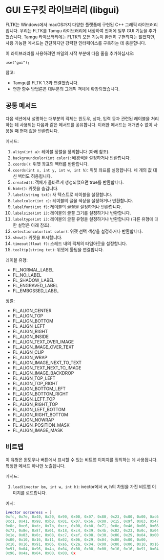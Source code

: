 # GUI 도구킷 라이브러리 (libgui)

FLTK는 Windows에서 macOS까지 다양한 플랫폼에 구현된 C++ 그래픽 라이브러리입니다. 우리는 FLTK를 Tamgu 라이브러리에 내장하여 언어에 일부 GUI 기능을 추가했습니다. Tamgu 라이브러리에는 FLTK의 모든 기능이 완전히 구현되지는 않았지만, 사용 가능한 메서드는 간단하지만 강력한 인터페이스를 구축하는 데 충분합니다.

이 라이브러리를 사용하려면 파일의 시작 부분에 다음 줄을 추가하십시오:

```
use("gui");
```

참고:
- Tamgu를 FLTK 1.3과 연결했습니다.
- 연관 함수 방법론은 대부분의 그래픽 객체에 확장되었습니다.

## 공통 메서드

다음 섹션에서 설명하는 대부분의 객체는 윈도우, 상자, 입력 등과 관련된 레이블을 처리하는 데 사용되는 다음과 같은 메서드를 공유합니다. 이러한 메서드는 매개변수 없이 사용될 때 현재 값을 반환합니다.

메서드:
1. `align(int a)`: 레이블 정렬을 정의합니다 (아래 참조).
2. `backgroundcolor(int color)`: 배경색을 설정하거나 반환합니다.
3. `coords()`: 위젯 좌표의 벡터를 반환합니다.
4. `coords(int x, int y, int w, int h)`: 위젯 좌표를 설정합니다. 네 개의 값 대신 벡터도 허용됩니다.
5. `created()`: 객체가 올바르게 생성되었으면 true를 반환합니다.
6. `hide()`: 위젯을 숨깁니다.
7. `label(string txt)`: 새 텍스트로 레이블을 설정합니다.
8. `labelcolor(int c)`: 레이블의 글꼴 색상을 설정하거나 반환합니다.
9. `labelfont(int f)`: 레이블의 글꼴을 설정하거나 반환합니다.
10. `labelsize(int i)`: 레이블의 글꼴 크기를 설정하거나 반환합니다.
11. `labeltype(int i)`: 레이블의 글꼴 유형을 설정하거나 반환합니다 (다른 유형에 대한 설명은 아래 참조).
12. `selectioncolor(int color)`: 위젯 선택 색상을 설정하거나 반환합니다.
13. `show()`: 위젯을 표시합니다.
14. `timeout(float f)`: 스레드 내의 객체의 타임아웃을 설정합니다.
15. `tooltip(string txt)`: 위젯에 툴팁을 연결합니다.

레이블 유형:
- FL_NORMAL_LABEL
- FL_NO_LABEL
- FL_SHADOW_LABEL
- FL_ENGRAVED_LABEL
- FL_EMBOSSED_LABEL

정렬:
- FL_ALIGN_CENTER
- FL_ALIGN_TOP
- FL_ALIGN_BOTTOM
- FL_ALIGN_LEFT
- FL_ALIGN_RIGHT
- FL_ALIGN_INSIDE
- FL_ALIGN_TEXT_OVER_IMAGE
- FL_ALIGN_IMAGE_OVER_TEXT
- FL_ALIGN_CLIP
- FL_ALIGN_WRAP
- FL_ALIGN_IMAGE_NEXT_TO_TEXT
- FL_ALIGN_TEXT_NEXT_TO_IMAGE
- FL_ALIGN_IMAGE_BACKDROP
- FL_ALIGN_TOP_LEFT
- FL_ALIGN_TOP_RIGHT
- FL_ALIGN_BOTTOM_LEFT
- FL_ALIGN_BOTTOM_RIGHT
- FL_ALIGN_LEFT_TOP
- FL_ALIGN_RIGHT_TOP
- FL_ALIGN_LEFT_BOTTOM
- FL_ALIGN_RIGHT_BOTTOM
- FL_ALIGN_NOWRAP
- FL_ALIGN_POSITION_MASK
- FL_ALIGN_IMAGE_MASK

## 비트맵

이 유형은 윈도우나 버튼에서 표시할 수 있는 비트맵 이미지를 정의하는 데 사용됩니다. 특정한 메서드 하나만 노출됩니다.

메서드:
1. `load(ivector bm, int w, int h)`: ivector에서 w, h의 차원을 가진 비트맵 이미지를 로드합니다.

예시:
```lua
ivector sorceress = [
0xfc, 0x7e, 0x40, 0x20, 0x90, 0x00, 0x07, 0x80, 0x23, 0x00, 0x00, 0xc6,
0xc1, 0x41, 0x98, 0xb8, 0x01, 0x07, 0x66, 0x00, 0x15, 0x9f, 0x03, 0x47,
0x8c, 0xc6, 0xdc, 0x7b, 0xcc, 0x00, 0xb0, 0x71, 0x0e, 0x4d, 0x06, 0x66,
0x73, 0x8e, 0x8f, 0x01, 0x18, 0xc4, 0x39, 0x4b, 0x02, 0x23, 0x0c, 0x04 ,
0x1e, 0x03, 0x0c, 0x08, 0xc7, 0xef, 0x08, 0x30, 0x06, 0x29, 0x04, 0x00, 0x00,
0x00, 0x10, 0x16, 0x11, 0x02, 0x06, 0x29, 0x04, 0x00, 0x00, 0x00,
0x10, 0x16, 0x91, 0x06, 0xa6, 0x2a, 0x04, 0x00, 0x00, 0x00, 0x10, 0x16,
0x91, 0x04, 0x96, 0x4a, 0x04, 0x00, 0x00, 0x00, 0x10, 0x16, 0x91, 0x04,
0x96, 0x4a, 0x04, 0x00, 0x00, 0x